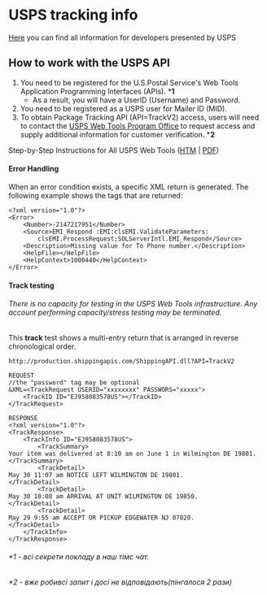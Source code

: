 # USPS tracking info

[Here](https://www.usps.com/business/web-tools-apis/) you can find all information for developers presented by USPS

## How to work with the USPS API 
1. You need to be registered for the U.S.Postal Service's Web Tools Application Programming Interfaces (APIs). ***1**
   - As a result, you will have a UserID (Username) and Password.
2. You need to be registered as a USPS user for Mailer ID (MID).
3. To obtain Package Tracking API (API=TrackV2) access, users will need to contact the [USPS Web Tools Program Office](https://usps.force.com/emailus/s/web-tools-inquiry) to request access and supply additional information for customer verification. ***2**

Step-by-Step Instructions for All USPS Web Tools ([HTM](https://www.usps.com/business/web-tools-apis/general-api-developer-guide.htm) | [PDF](https://www.usps.com/business/web-tools-apis/general-api-developer-guide.pdf))

#### Error Handling

When an error condition exists, a specific XML return is generated. The following example shows the tags that are returned:

```
<?xml version="1.0"?> 
<Error>
    <Number>-2147217951</Number>
    <Source>EMI_Respond :EMI:clsEMI.ValidateParameters: 
        clsEMI.ProcessRequest;SOLServerIntl.EMI_Respond</Source>
    <Description>Missing value for To Phone number.</Description>
    <HelpFile></HelpFile>
    <HelpContext>1000440</HelpContext>
</Error>
```
#### Track testing
###### There is no capacity for testing in the USPS Web Tools infrastructure. Any account performing capacity/stress testing may be terminated.

This **track** test shows a multi-entry return that is arranged in reverse chronological order.
````
http://production.shippingapis.com/ShippingAPI.dll?API=TrackV2

REQUEST
//the "password" tag may be optional
&XML=<TrackRequest USERID="xxxxxxxx" PASSWORS="xxxxx"> 
    <TrackID ID="EJ958083578US"></TrackID>
</TrackRequest>

RESPONSE
<?xml version="1.0"?>
<TrackResponse>
    <TrackInfo ID="EJ958083578US">
        <TrackSummary>
Your item was delivered at 8:10 am on June 1 in Wilmington DE 19801.
</TrackSummary>
        <TrackDetail>
May 30 11:07 am NOTICE LEFT WILMINGTON DE 19801.
</TrackDetail>
        <TrackDetail>
May 30 10:08 am ARRIVAL AT UNIT WILMINGTON DE 19850.
</TrackDetail>
        <TrackDetail>
May 29 9:55 am ACCEPT OR PICKUP EDGEWATER NJ 07020.
</TrackDetail>
    </TrackInfo>
</TrackResponse>
````

###### *1 - всі секрети покладу в наш тімс чат.

###### *2 - вже робивсі запит і досі не відповідають(пінгалося 2 рази)